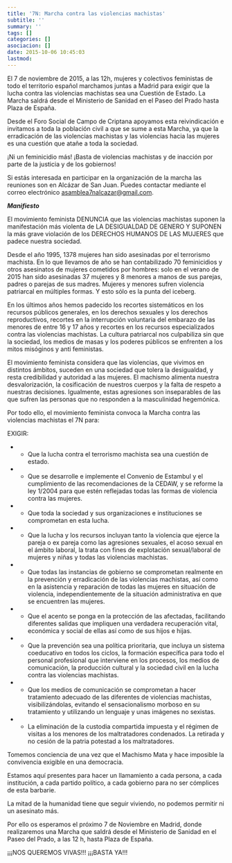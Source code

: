 ```yaml
---
title: '7N: Marcha contra las violencias machistas'
subtitle: ''
summary: ''
tags: []
categories: []
asociacion: []
date: 2015-10-06 10:45:03
lastmod:
---
```


El 7 de noviembre de 2015, a las 12h, mujeres y colectivos feministas de todo el territorio español marchamos juntas a Madrid para exigir que la lucha contra las violencias machistas sea una Cuestión de Estado. La Marcha saldrá desde el Ministerio de Sanidad en el Paseo del Prado hasta Plaza de España.

Desde el Foro Social de Campo de Criptana apoyamos esta reivindicación e invitamos a toda la población civil a que se sume a esta Marcha, ya que la erradicación de las violencias machistas y las violencias hacia las mujeres es una cuestión que atañe a toda la sociedad.

¡Ni un feminicidio más! ¡Basta de violencias machistas y de inacción por parte de la justicia y de los gobiernos!

Si estás interesada en participar en la organización de la marcha las reuniones son en Alcázar de San Juan. Puedes contactar mediante el correo electrónico [asamblea7nalcazar@gmail.com](mailto:asamblea7nalcazar@gmail.com). 



***Manifiesto***


El movimiento feminista DENUNCIA que las violencias machistas suponen la manifestación más violenta de LA DESIGUALDAD DE GENERO Y SUPONEN la más grave violación de los DERECHOS HUMANOS DE LAS MUJERES que padece nuestra sociedad.
 
Desde el año 1995, 1378 mujeres  han sido asesinadas por el terrorismo machista. En lo que llevamos de año se han contabilizado 70 feminicidios y otros asesinatos de mujeres cometidos por hombres: solo en el verano de 2015 han sido asesinadas 37 mujeres y 8 menores a manos de sus parejas, padres o parejas de sus madres. Mujeres y menores sufren violencia patriarcal en múltiples formas. Y esto sólo es la punta del iceberg.

En los últimos años hemos padecido los recortes sistemáticos en los recursos públicos generales, en los derechos sexuales y los derechos reproductivos, recortes en la interrupción voluntaria del embarazo de las menores de entre 16 y 17 años y recortes en los recursos especializados contra las violencias machistas. La cultura patriarcal nos culpabiliza sin que la sociedad, los medios de masas y los poderes públicos se enfrenten a los mitos misóginos y anti feministas.

El movimiento feminista considera que las violencias, que vivimos en distintos ámbitos, suceden en una sociedad que tolera la desigualdad, y resta credibilidad y autoridad a las mujeres. El machismo alimenta nuestra desvalorización, la cosificación de nuestros cuerpos y la falta de respeto a nuestras decisiones. Igualmente, estas agresiones son inseparables de las que sufren las personas que no responden a la masculinidad hegemónica.

Por todo ello, el movimiento feminista convoca la Marcha contra las violencias machistas el 7N para:

EXIGIR:


- * Que la lucha contra el terrorismo machista sea una cuestión de estado.

- * Que se desarrolle e implemente el Convenio de Estambul y el cumplimiento de las recomendaciones de la CEDAW, y se reforme la ley 1/2004 para que estén reflejadas todas las formas de violencia contra las mujeres.

- * Que toda la sociedad y sus organizaciones e instituciones se comprometan en esta lucha.

- * Que la lucha y los recursos incluyan tanto la violencia que ejerce la pareja o ex pareja como las agresiones sexuales, el acoso sexual en el ámbito laboral, la trata con fines de explotación sexual/laboral de mujeres y niñas y todas las violencias machistas.

- * Que todas las instancias de gobierno se comprometan realmente en la prevención y erradicación de las violencias machistas, así como en la asistencia y reparación de todas las mujeres en situación de violencia, independientemente de la situación administrativa en que se encuentren las mujeres.

- * Que el acento se ponga en la protección de las afectadas, facilitando diferentes salidas que impliquen una verdadera recuperación vital, económica y social de ellas así como de sus hijos e hijas.

- * Que la prevención sea una política prioritaria, que incluya un sistema coeducativo en todos los ciclos, la formación específica para todo el personal profesional que interviene en los procesos, los medios de comunicación, la producción cultural y la sociedad civil en la lucha contra las violencias machistas.

- * Que los medios de comunicación se comprometan a hacer tratamiento adecuado de las diferentes de violencias machistas, visibilizándolas, evitando el sensacionalismo morboso en su tratamiento y utilizando un lenguaje y unas imágenes no sexistas.

- * La eliminación de la custodia compartida impuesta y el régimen de visitas a los menores de los maltratadores condenados. La retirada y no cesión de la patria potestad a los maltratadores.

Tomemos conciencia de una vez que el Machismo Mata y hace imposible la convivencia exigible en una democracia.

Estamos aquí presentes para hacer un llamamiento a cada persona, a cada institución, a cada partido político, a cada gobierno para no ser cómplices de esta barbarie.

La mitad de la humanidad tiene que seguir viviendo, no podemos permitir ni un asesinato más.

Por ello os esperamos el próximo 7 de Noviembre en Madrid, donde realizaremos una Marcha que saldrá desde el Ministerio de Sanidad en el Paseo del Prado, a las 12 h, hasta Plaza de España.

¡¡¡NOS QUEREMOS VIVAS!!! ¡¡¡BASTA YA!!!